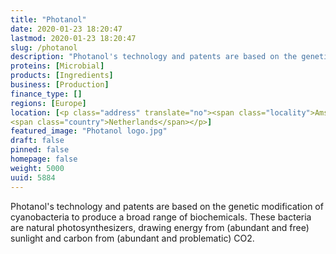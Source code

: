 ```yaml
---
title: "Photanol"
date: 2020-01-23 18:20:47
lastmod: 2020-01-23 18:20:47
slug: /photanol
description: "Photanol's technology and patents are based on the genetic modification of cyanobacteria to produce a broad range of biochemicals. These bacteria are natural photosynthesizers, drawing energy from (abundant and free) sunlight and carbon from (abundant and problematic) CO2."
proteins: [Microbial]
products: [Ingredients]
business: [Production]
finance_type: []
regions: [Europe]
location: [<p class="address" translate="no"><span class="locality">Amsterdam</span><br>
<span class="country">Netherlands</span></p>]
featured_image: "Photanol logo.jpg"
draft: false
pinned: false
homepage: false
weight: 5000
uuid: 5884
---
```

<p>Photanol's technology and patents are based on the genetic modification of cyanobacteria to produce a broad range of biochemicals. These bacteria are natural photosynthesizers, drawing energy from (abundant and free) sunlight and carbon from (abundant and problematic) CO2.</p>
